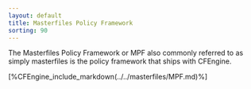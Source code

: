 ```yaml
---
layout: default
title: Masterfiles Policy Framework
sorting: 90
---
```


The Masterfiles Policy Framework or MPF also commonly referred to as simply
masterfiles is the policy framework that ships with CFEngine.

[%CFEngine_include_markdown(../../masterfiles/MPF.md)%]
